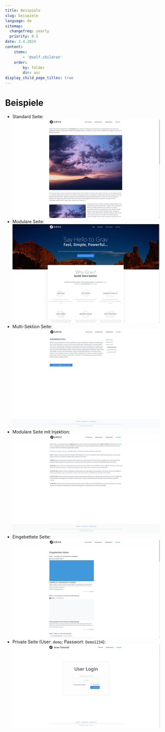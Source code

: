 ```yaml
---
title: Beispiele
slug: beispiele
language: de
sitemap:
  changefreq: yearly
  priority: 0.5
date: 3.4.2024
content:
    items:
        - '@self.children'
    order:
        by: folder
        dir: asc
display_child_page_titles: true
---
```


# Beispiele

- Standard Seite: <br/> [![Standard Seite](standardseite.webp?resize=500)](standardseite)
- Modulare Seite: <br/> [![Modulare Seite](modulare-seite.webp?resize=500)](modulare-seite)
- Multi-Sektion Seite: <br/> [![Multi-Sektion Seite](multi-sektion-seite.webp?resize=500)](multi-sektion-seite)
- Modulare Seite mit Injektion: <br/> [![Modulare Seite mit Injektion](modulare-seite-injektion.webp?resize=500)](modulare-seite-injektion)
- Eingebettete Seite: <br/> [![Eingebettete Seite](eingebettete-seiten.webp?resize=500)](eingebettete-seiten)
- Private Seite (User: `demo`; Passwort: `Demo1234`): <br/> [![Eingebettete Seite](private-seite.webp?resize=500)](private-seite)
